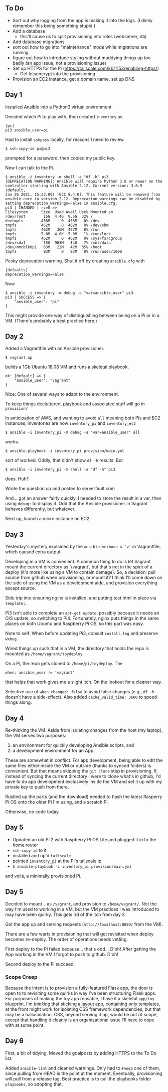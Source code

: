 ## To Do

 * Sort out why logging from the app is making it into the logs.
   (I dimly remember this being something stupid.)
 * Add a database
    - this'll cause us to split provisioning into roles (webserver, db)
 * Add database migrations
 * sort out how to go into "maintenance" mode while migrations are running
 * figure out how to introduce styling without muddying things up too badly
   (an app issue, not a provisioning issue)
 * Set up HTTPS for the Pi (https://tailscale.com/kb/1153/enabling-https/)
    - Get letsencrypt into the provisioning
 * Provision an EC2 instance, get a domain name, set up DNS

## Day 1

Installed Ansible into a Python3 virtual environment.

Decided which Pi to play with, then created `inventory` as

    [pi]
    pi3 ansible_user=pi

Had to install `sshpass` locally, for reasons I need to review.

    $ ssh-copy-id pi@pi3

prompted for a password, then copied my public key.

Now I can talk to the Pi.

    $ ansible -i inventory -m shell -a "df -h" pi3
    [DEPRECATION WARNING]: Ansible will require Python 3.8 or newer on the controller starting with Ansible 2.12. Current version: 3.6.9 (default, 
    Jan 26 2021, 15:33:00) [GCC 8.4.0]. This feature will be removed from ansible-core in version 2.12. Deprecation warnings can be disabled by 
    setting deprecation_warnings=False in ansible.cfg.
    pi3 | CHANGED | rc=0 >>
    Filesystem      Size  Used Avail Use% Mounted on
    /dev/root        15G  4.4G  9.5G  32% /
    devtmpfs        458M     0  458M   0% /dev
    tmpfs           462M     0  462M   0% /dev/shm
    tmpfs           462M   36M  427M   8% /run
    tmpfs           5.0M  4.0K  5.0M   1% /run/lock
    tmpfs           462M     0  462M   0% /sys/fs/cgroup
    /dev/sda1        15G  963M   14G   7% /mnt/data
    /dev/mmcblk0p1   63M   22M   42M  35% /boot
    tmpfs            93M     0   93M   0% /run/user/1000

Pesky deprecation warning. Shut it off by creating `ansible.cfg` with

    [defaults]
    deprecation_warnings=False

Now

    $ ansible -i inventory -m debug -a "var=ansible_user" pi3
    pi3 | SUCCESS => {
        "ansible_user": "pi"
    }

This might provide one way of distinguishing between being on a Pi or in a VM.
(There's probably a best practice here.)


## Day 2

Added a Vagrantfile with an Ansible provisioner.

    $ vagrant up

builds a 1Gb Ubuntu 18.08 VM and runs a skeletal playbook.

    ok: [default] => {
        "ansible_user": "vagrant"
    }

Nice: One of several ways to adapt to the environment.

To keep things decluttered, playbook and associated stuff will go
in `provision/`

In anticipation of AWS, and wanting to avoid `all` meaning both Pis and
EC2 instances, inventories are now `inventory_pi` and `inventory_ec2`

    $ ansible -i inventory_pi -m debug -a "var=ansible_user" all

works.

    $ ansible-playbook -i inventory_pi provision/main.yml

sort of worked. Oddly, that didn't show `df -h` results. But

    $ ansible -i inventory_pi -m shell -a "df -h" pi3

does. Huh?

Wrote the question up and posted to serverfault.com

And... got an answer fairly quickly. I needed to store the result in a var,
then using `debug:` to display it.  Odd that the Ansible provisioner in
Vagrant behaves differently, but whatever.

Next up, launch a micro instance on EC2.

## Day 3

Yesterday's mystery explained by the `ansible.verbose = 'v'` in Vagrantfile,
which caused extra output.

Developing in a VM is convenient. A common thing to do is let Vagrant mount
the current directory as '/vagrant', but that's not in the spirit of a deploy
(it's more like using a VM to contain damage). So, a decision: pull source
from github when provisioning, or mount it? I think I'll come down on the
side of using the VM as a development aide, and provision everything except
source.

Side trip into ensuring nginx is installed, and putting test.html in place
via `template:`.

Pi3 isn't able to complete an `apt-get update`, possibly because it needs
an O/S update, so switching to Pi4.  Fortunately, nginx puts things in the
same places on both Ubuntu and Raspberry Pi OS, so this part was easy.

Note to self: When before updating Pi3, consult `install.log`
and preserve `wxbug`.

Wired things up such that in a VM,
the directory that holds the repo is mounted as `/home/vagrant/toydeploy`

On a Pi, the repo gets cloned to `/home/pi/toydeploy`.  The

    when: ansible_user != 'vagrant'

that helps that work gives me a slight itch.
On the lookout for a cleaner way.

Selective use of `when_changed: false` to avoid false changes
(e.g., `df -h` doesn't have a side-effect).
Also added `cache_valid_time: 3600` to speed things along.

## Day 4

Re-thinking the VM.
Aside from isolating changes from the host (my laptop),
the VM serves two purposes:

1. an environment for quickly developing Ansible scripts, and
2. a development environment for an App.

These are somewhat in conflict.
For app development, being able to edit the same files either inside the VM
or outside (thanks to synced folders) is convenient.
But that means skipping the `git clone` step in provisioning.
If, instead of syncing the current directory I were to clone what's in github,
I'd have to do app development exclusively inside the VM and set it up with
my private key to push from there.

Rustled up the parts (and the download) needed to flash the latest
Rasperry Pi OS onto the older Pi I'm using, and a scratch Pi.

Otherwise, no code today.

## Day 5

 * Updated an old Pi 2 with Raspberry Pi OS Lite and plugged it in to the
   home router
 * `ssh-copy-id` to it
 * installed and up'd `tailscale`
 * pointed `inventory_pi` at the Pi's tailscale ip
 * `$ ansible-playbook -i inventory_pi provision/main.yml`

and voilà, a minimally provisioned Pi.

## Day 5

Decided to mount `.` as `/vagrant`, and provision to `/home/vagrant/`.
Not the way I'm used to working in a VM,
but the VM practices I was introduced to may have been quirky.
This gets rid of the itch from day 3.

Got the app up and serving requests (`http://localhost:8080/` from the VM).

There are a few warts in provisioning that will get revisited when deploy
becomes re-deploy. The order of operations needs vetting.

First deploy to the Pi failed because... that's odd...  D'oh!
After getting the App working in the VM I forgot to push to github. D'oh!

Second deploy to the Pi succeed.

### Scope Creep

Because the intent is to provision a fully-featured Flask app, the door is
open to to revisiting some quirks in way I've been structuring Flask apps.  
For purposes of making the toy app reusable, I have it a skeletal `app/toy`
blueprint.  I'm _thinking_ that sticking a layout app, containing only
templates, at the front might work for isolating CSS framework dependencies,
but that may be a hallucination. CSS, beyond serving it up, would be out of
scope, except that handling it cleanly is an organizational issue I'll have
to cope with at some point.

## Day 6

First, a bit of tidying. Moved the goalposts by adding HTTPS to the To Do
list.

Added `ansible-lint` and cleaned warnings. Only had to `#noqa` one of them,
since pulling from HEAD is the point at the moment. Eventually, provisioning
will pull from a release tag. Best practice is to call the playbooks folder
`playbooks`, so adopting that.
